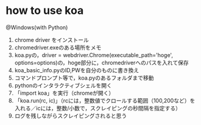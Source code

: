 # how to use koa

@Windows(with Python)

1. chrome driver をインストール
1. chromedriver.exeのある場所をメモ
1. koa.pyの，driver = webdriver.Chrome(executable_path='hoge', options=options)の，hoge部分に，chromedriverへのパスを入れて保存
1. koa_basic_info.pyのID,PWを自分のものに書き換え
1. コマンドプロンプト等で，koa.pyのあるフォルダまで移動
1. pythonのインタラクティブシェルを開く
1. 「import koa」を実行（chromeが開く）
1. 「koa.run(rc, ic)」（rcには，整数値でクロールする範囲（100,200など）を入れる／icには，整数/小数で，スクレイピングの秒間隔を指定する）
1. ログを残しながらスクレイピングされると思う
